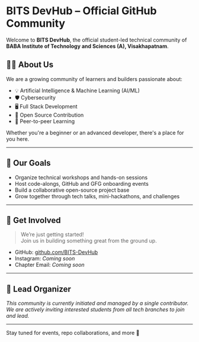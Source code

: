 # BITS DevHub – Official GitHub Community

Welcome to **BITS DevHub**, the official student-led technical community of **BABA Institute of Technology and Sciences (A), Visakhapatnam**.

## 👩‍💻 About Us

We are a growing community of learners and builders passionate about:

- 💡 Artificial Intelligence & Machine Learning (AI/ML)
- 🛡️ Cybersecurity
- 🖥️ Full Stack Development
- 🔧 Open Source Contribution
- 🤝 Peer-to-peer Learning

Whether you're a beginner or an advanced developer, there's a place for you here.

---

## 🎯 Our Goals

- Organize technical workshops and hands-on sessions  
- Host code-alongs, GitHub and GFG onboarding events  
- Build a collaborative open-source project base  
- Grow together through tech talks, mini-hackathons, and challenges

---

## 📣 Get Involved

> We’re just getting started!  
Join us in building something great from the ground up.

- GitHub: [github.com/BITS-DevHub](https://github.com/BITS-DevHub)
- Instagram: _Coming soon_
- Chapter Email: _Coming soon_

---

## 🧠 Lead Organizer

_This community is currently initiated and managed by a single contributor. We are actively inviting interested students from all tech branches to join and lead._

---

Stay tuned for events, repo collaborations, and more 🚀

